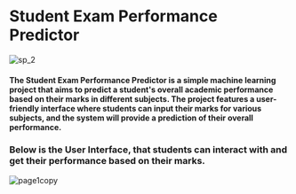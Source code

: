 # Student Exam Performance Predictor
![sp_2](https://github.com/Meriyan99/MLproject/assets/128514985/c2d167cd-19cd-4e70-8e70-82826e2155b7)

#### The Student Exam Performance Predictor is a simple machine learning project that aims to predict a student's overall academic performance based on their marks in different subjects. The project features a user-friendly interface where students can input their marks for various subjects, and the system will provide a prediction of their overall performance.

### Below is the User Interface, that students can interact with and get their performance based on their marks.
![page1copy](https://github.com/Meriyan99/MLproject/assets/128514985/12bc9f27-4694-430e-a89c-6bb409c4cad5)
